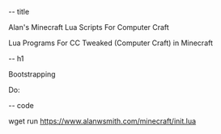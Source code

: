 -- title

Alan's Minecraft Lua Scripts For Computer Craft

Lua Programs For CC Tweaked (Computer Craft) in Minecraft

-- h1

Bootstrapping

Do:

-- code

wget run https://www.alanwsmith.com/minecraft/init.lua






